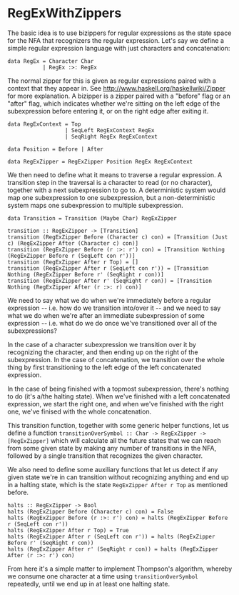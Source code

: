 RegExWithZippers
================

The basic idea is to use bizippers for regular expressions as the state space for the NFA that recognizers the regular expression. Let's say we define a simple regular expression language with just characters and concatenation:

    data RegEx = Character Char
               | RegEx :>: RegEx
    
The normal zipper for this is given as regular expressions paired with a context that they appear in. See http://www.haskell.org/haskellwiki/Zipper for more explanation. A bizipper is a zipper paired with a "before" flag or an "after" flag, which indicates whether we're sitting on the left edge of the subexpression before entering it, or on the right edge after exiting it.

    data RegExContext = Top
                      | SeqLeft RegExContext RegEx
                      | SeqRight RegEx RegExContext
    
    data Position = Before | After
    
    data RegExZipper = RegExZipper Position RegEx RegExContext

We then need to define what it means to traverse a regular expression. A transition step in the traversal is a character to read (or no character), together with a next subexpression to go to. A deterministic system would map one subexpression to one subexpression, but a non-deterministic system maps one subexpression to multiple subexpression.

    data Transition = Transition (Maybe Char) RegExZipper
    
    transition :: RegExZipper -> [Transition]
    transition (RegExZipper Before (Character c) con) = [Transition (Just c) (RegExZipper After (Character c) con)]
    transition (RegExZipper Before (r :>: r') con) = [Transition Nothing (RegExZipper Before r (SeqLeft con r'))]
    transition (RegExZipper After r Top) = []
    transition (RegExZipper After r (SeqLeft con r')) = [Transition Nothing (RegExZipper Before r' (SeqRight r con))]
    transition (RegExZipper After r' (SeqRight r con)) = [Transition Nothing (RegExZipper After (r :>: r) con)]

We need to say what we do when we're immediately before a regular expression -- i.e. how do we transition into/over it -- and we need to say what we do when we're after an immediate subexpression of some expression -- i.e. what do we do once we've transitioned over all of the subexpressions?

In the case of a character subexpression we transition over it by recognizing the character, and then ending up on the right of the subexpression. In the case of concatenation, we transition over the whole thing by first transitioning to the left edge of the left concatenated expression.

In the case of being finished with a topmost subexpression, there's nothing to do (it's a/the halting state). When we've finished with a left concatenated expression, we start the right one, and when we've finished with the right one, we've finised with the whole concatenation.

This transition function, together with some generic helper functions, let us define a function `transitionOverSymbol :: Char -> RegExZipper -> [RegExZipper]` which will calculate all the future states that we can reach from some given state by making any number of transitions in the NFA, followed by a single transition that recognizes the given character.

We also need to define some auxiliary functions that let us detect if any given state we're in can transition without recognizing anything and end up in a halting state, which is the state `RegExZipper After r Top` as mentioned before.

    halts :: RegExZipper -> Bool
    halts (RegExZipper Before (Character c) con) = False
    halts (RegExZipper Before (r :>: r') con) = halts (RegExZipper Before r (SeqLeft con r'))
    halts (RegExZipper After r Top) = True
    halts (RegExZipper After r (SeqLeft con r')) = halts (RegExZipper Before r' (SeqRight r con))
    halts (RegExZipper After r' (SeqRight r con)) = halts (RegExZipper After (r :>: r') con)
    
From here it's a simple matter to implement Thompson's algorithm, whereby we consume one character at a time using `transitionOverSymbol` repeatedly, until we end up in at least one halting state.
